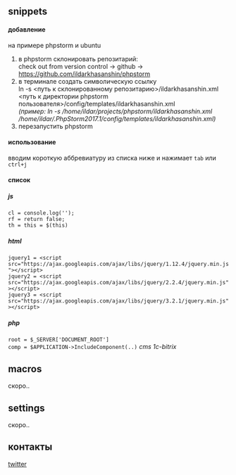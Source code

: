 ## snippets
#### добавление
на примере phpstorm и ubuntu
1. в phpstorm склонировать репозитарий:<br>
check out from version control -> github -> https://github.com/ildarkhasanshin/phpstorm
2. в терминале создать символическую ссылку<br>
ln -s <путь к склонированному репозитарию>/ildarkhasanshin.xml <путь к директории phpstorm пользователя>/config/templates/ildarkhasanshin.xml<br>
_(пример: ln -s /home/ildar/projects/phpstorm/ildarkhasanshin.xml /home/ildar/.PhpStorm2017.1/config/templates/ildarkhasanshin.xml)_
3. перезапустить phpstorm

#### использование
вводим короткую аббревиатуру из списка ниже и нажимает `tab` или `ctrl+j`

#### список
##### js
`cl = console.log('');`
<br>
`rf = return false;`
<br>
`th = this = $(this)`

##### html
`jquery1 = <script src="https://ajax.googleapis.com/ajax/libs/jquery/1.12.4/jquery.min.js"></script>`
<br>
`jquery2 = <script src="https://ajax.googleapis.com/ajax/libs/jquery/2.2.4/jquery.min.js"></script>`
<br>
`jquery3 = <script src="https://ajax.googleapis.com/ajax/libs/jquery/3.2.1/jquery.min.js"></script>`

##### php
`root = $_SERVER['DOCUMENT_ROOT']`
<br>
`comp = $APPLICATION->IncludeComponent(..)` _cms 1c-bitrix_


## macros
скоро..

## settings
скоро..

## контакты
<a href="https://twitter.com/ildarkhasanshin" target="_blank">twitter</a>